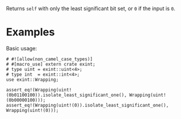 Returns `self` with only the least significant bit set, or `0` if the input is `0`.

# Examples

Basic usage:

```
# #![allow(non_camel_case_types)]
# #[macro_use] extern crate exint;
# type uint = exint::uint<4>;
# type int  = exint::int<4>;
use exint::Wrapping;

assert_eq!(Wrapping(uint!(0b01100100)).isolate_least_significant_one(), Wrapping(uint!(0b00000100)));
assert_eq!(Wrapping(uint!(0)).isolate_least_significant_one(), Wrapping(uint!(0)));
```
